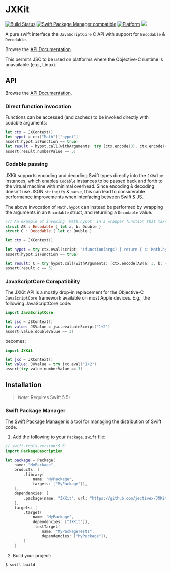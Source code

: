 # JXKit

[![Build Status](https://github.com/jectivex/JXKit/workflows/JXKit%20CI/badge.svg?branch=main)](https://github.com/jectivex/JXKit/actions)
[![Swift Package Manager compatible](https://img.shields.io/badge/SPM-compatible-brightgreen.svg)](https://github.com/apple/swift-package-manager)
[![Platform](https://img.shields.io/badge/Platforms-macOS%20|%20iOS%20|%20tvOS%20|%20Linux-lightgrey.svg)](https://github.com/jectivex/JXKit)
[![](https://tokei.rs/b1/github/jectivex/JXKit)](https://github.com/jectivex/JXKit)

A pure swift interface the `JavaScriptCore` C API with support for `Encodable` & `Decodable`.

Browse the [API Documentation].

This permits JSC to be used on platforms where the Objective-C runtime is unavailable (e.g., Linux).


## API

Browse the [API Documentation].

### Direct function invocation

Functions can be accessed (and cached) to be invoked directly with codable arguments:

```swift
let ctx = JXContext()
let hypot = ctx["Math"]["hypot"]
assert(hypot.isFunction == true)
let result = hypot.call(withArguments: try [ctx.encode(3), ctx.encode(4)])
assert(result.numberValue == 5)
```

### Codable passing

JXKit supports encoding and decoding Swift types directly into the `JXValue` instances, which enables `Codable`  instances to be passed back and forth to the virtual machine with minimal overhead. Since encoding & decoding doesn't use JSON `stringify` & `parse`, this can lead to considerable performance improvements when interfacing between Swift & JS.

The above invocation of `Math.hypot` can instead be performed by wrapping the arguments in an `Encodable` struct, and returning a `Decodable` value. 

```swift
/// An example of invoking `Math.hypot` in a wrapper function that takes an encodable argument and returns a Decodable retult.
struct AB : Encodable { let a, b: Double }
struct C : Decodable { let c: Double }

let ctx = JXContext()

let hypot = try ctx.eval(script: "(function(args) { return { c: Math.hypot(args.a, args.b) }; })")
assert(hypot.isFunction == true)

let result: C = try hypot.call(withArguments: [ctx.encode(AB(a: 3, b: 4))]).toDecodable(ofType: C.self)
assert(result.c == 5)
```

### JavaScriptCore Compatibility

The JXKit API is a mostly drop-in replacement for the Objective-C `JavaScriptCore` framework available on most Apple devices. E.g., the following JavaScriptCore code:

```swift
import JavaScriptCore

let jsc = JSContext()
let value: JSValue = jsc.evaluateScript("1+2")
assert(value.doubleValue == 3)
```

becomes:

```swift
import JXKit

let jxc = JXContext()
let value: JXValue = try jxc.eval("1+2")
assert(try value.numberValue == 3)
```

## Installation

> _Note:_ Requires Swift 5.5+

### Swift Package Manager

The [Swift Package Manager][] is a tool for managing the distribution of
Swift code.

1. Add the following to your `Package.swift` file:

  ```swift
  // swift-tools-version:5.6
  import PackageDescription

  let package = Package(
      name: "MyPackage",
      products: [
          .library(
              name: "MyPackage",
              targets: ["MyPackage"]),
      ],
      dependencies: [
          .package(name: "JXKit", url: "https://github.com/jectivex/JXKit.git", .upToNextMajor(from: "2.0")),
      ],
      targets: [
          .target(
              name: "MyPackage",
              dependencies: ["JXKit"]),
              .testTarget(
                  name: "MyPackageTests",
                  dependencies: ["MyPackage"]),
          ]
      )
  ```

2. Build your project:

  ```sh
  $ swift build
  ```

[Swift Package Manager]: https://swift.org/package-manager
[API Documentation]: https://www.jective.org/JXKit/documentation/jxkit/


